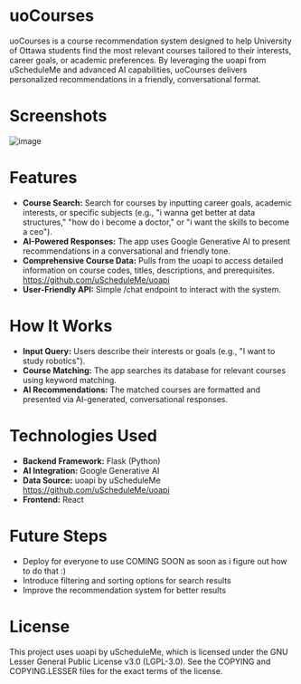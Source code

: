 # uoCourses

uoCourses is a course recommendation system designed to help University of Ottawa students find the most relevant courses tailored to their interests, career goals, or academic preferences. By leveraging the uoapi from uScheduleMe and advanced AI capabilities, uoCourses delivers personalized recommendations in a friendly, conversational format.

# Screenshots
![image](https://github.com/user-attachments/assets/4d54831f-ae92-4189-856b-9ade7a99bfaa)

# Features
* **Course Search:** Search for courses by inputting career goals, academic interests, or specific subjects (e.g., "i wanna get better at data structures," "how do i become a doctor," or "i want the skills to become a ceo").
* **AI-Powered Responses:** The app uses Google Generative AI to present recommendations in a conversational and friendly tone.
* **Comprehensive Course Data:** Pulls from the uoapi to access detailed information on course codes, titles, descriptions, and prerequisites. https://github.com/uScheduleMe/uoapi
* **User-Friendly API:** Simple /chat endpoint to interact with the system.
  
# How It Works
* **Input Query:** Users describe their interests or goals (e.g., "I want to study robotics").
* **Course Matching:** The app searches its database for relevant courses using keyword matching.
* **AI Recommendations:** The matched courses are formatted and presented via AI-generated, conversational responses.

# Technologies Used
* **Backend Framework:** Flask (Python)
* **AI Integration:** Google Generative AI
* **Data Source:** uoapi by uScheduleMe https://github.com/uScheduleMe/uoapi
* **Frontend:** React

# Future Steps
* Deploy for everyone to use COMING SOON as soon as i figure out how to do that :)
* Introduce filtering and sorting options for search results
* Improve the recommendation system for better results
  
# License
This project uses uoapi by uScheduleMe, which is licensed under the GNU Lesser General Public License v3.0 (LGPL-3.0). See the COPYING and COPYING.LESSER files for the exact terms of the license.

